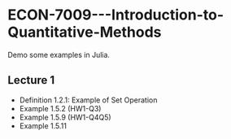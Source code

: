 # ECON-7009---Introduction-to-Quantitative-Methods

Demo some examples in Julia.

## Lecture 1

- Definition 1.2.1: Example of Set Operation
- Example 1.5.2 (HW1-Q3)
- Example 1.5.9 (HW1-Q4Q5)
- Example 1.5.11

